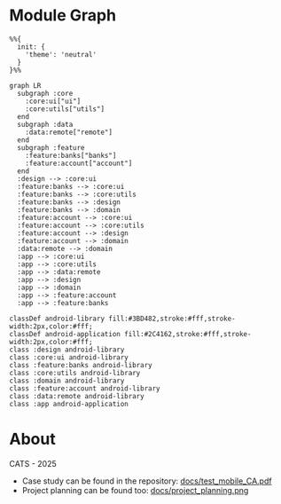# Module Graph

```mermaid
%%{
  init: {
    'theme': 'neutral'
  }
}%%

graph LR
  subgraph :core
    :core:ui["ui"]
    :core:utils["utils"]
  end
  subgraph :data
    :data:remote["remote"]
  end
  subgraph :feature
    :feature:banks["banks"]
    :feature:account["account"]
  end
  :design --> :core:ui
  :feature:banks --> :core:ui
  :feature:banks --> :core:utils
  :feature:banks --> :design
  :feature:banks --> :domain
  :feature:account --> :core:ui
  :feature:account --> :core:utils
  :feature:account --> :design
  :feature:account --> :domain
  :data:remote --> :domain
  :app --> :core:ui
  :app --> :core:utils
  :app --> :data:remote
  :app --> :design
  :app --> :domain
  :app --> :feature:account
  :app --> :feature:banks

classDef android-library fill:#3BD482,stroke:#fff,stroke-width:2px,color:#fff;
classDef android-application fill:#2C4162,stroke:#fff,stroke-width:2px,color:#fff;
class :design android-library
class :core:ui android-library
class :feature:banks android-library
class :core:utils android-library
class :domain android-library
class :feature:account android-library
class :data:remote android-library
class :app android-application

```
# About

CATS - 2025

- Case study can be found in the repository: [docs/test_mobile_CA.pdf](test_mobile_CA.pdf)
- Project planning can be found too: [docs/project_planning.png](project_planning.png)